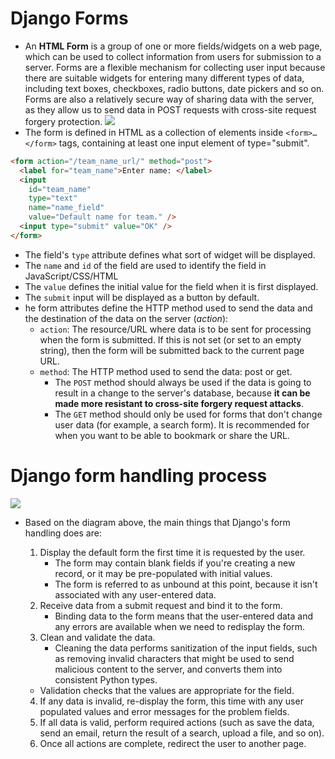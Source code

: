 # Django Forms
- An **HTML Form** is a group of one or more fields/widgets on a web page, which can be used to collect information from users for submission to a server. Forms are a flexible mechanism for collecting user input because there are suitable widgets for entering many different types of data, including text boxes, checkboxes, radio buttons, date pickers and so on. Forms are also a relatively secure way of sharing data with the server, as they allow us to send data in POST requests with cross-site request forgery protection.
![](https://developer.mozilla.org/en-US/docs/Learn/Server-side/Django/Forms/admin_book_add.png)
- The form is defined in HTML as a collection of elements inside ```<form>…</form>``` tags, containing at least one input element of type="submit".
```HTML
<form action="/team_name_url/" method="post">
  <label for="team_name">Enter name: </label>
  <input
    id="team_name"
    type="text"
    name="name_field"
    value="Default name for team." />
  <input type="submit" value="OK" />
</form>
```
- The field's ```type``` attribute defines what sort of widget will be displayed. 
- The ```name``` and ```id``` of the field are used to identify the field in JavaScript/CSS/HTML
- The ```value``` defines the initial value for the field when it is first displayed.
- The ```submit``` input will be displayed as a button by default.
- he form attributes define the HTTP method used to send the data and the destination of the data on the server (*action*):
    - ```action```: The resource/URL where data is to be sent for processing when the form is submitted. If this is not set (or set to an empty string), then the form will be submitted back to the current page URL.
    - ```method```: The HTTP method used to send the data: post or get.
        - The ```POST``` method should always be used if the data is going to result in a change to the server's database, because **it can be made more resistant to cross-site forgery request attacks**.
        - The ```GET``` method should only be used for forms that don't change user data (for example, a search form). It is recommended for when you want to be able to bookmark or share the URL.

# Django form handling process
![](https://developer.mozilla.org/en-US/docs/Learn/Server-side/Django/Forms/form_handling_-_standard.png)
- Based on the diagram above, the main things that Django's form handling does are:

    1. Display the default form the first time it is requested by the user.
        - The form may contain blank fields if you're creating a new record, or it may be pre-populated with initial values.
        - The form is referred to as unbound at this point, because it isn't associated with any user-entered data.
    2. Receive data from a submit request and bind it to the form.
        - Binding data to the form means that the user-entered data and any errors are available when we need to redisplay the form.
    3. Clean and validate the data.
        - Cleaning the data performs sanitization of the input fields, such as removing invalid characters that might be used to send malicious content to the server, and converts them into consistent Python types.
    - Validation checks that the values are appropriate for the field.
    4. If any data is invalid, re-display the form, this time with any user populated values and error messages for the problem fields.
    5. If all data is valid, perform required actions (such as save the data, send an email, return the result of a search, upload a file, and so on).
    6. Once all actions are complete, redirect the user to another page.